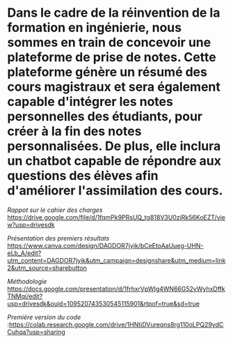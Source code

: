 # Dans le cadre de la réinvention de la formation en ingénierie, nous sommes en train de concevoir une plateforme de prise de notes. Cette plateforme génère un résumé des cours magistraux et sera également capable d'intégrer les notes personnelles des étudiants, pour créer à la fin des notes personnalisées. De plus, elle inclura un chatbot capable de répondre aux questions des élèves afin d'améliorer l'assimilation des cours.

*Rappot sur le cahier des charges* https://drive.google.com/file/d/1fqmPk9PRsUQ_tg818V3U0ziRk56KoEZT/view?usp=drivesdk 

*Présentation des premiers résultats* https://www.canva.com/design/DAGDOR7jyik/bCeEtoAaUueg-UHN-eLb_A/edit?utm_content=DAGDOR7jyik&utm_campaign=designshare&utm_medium=link2&utm_source=sharebutton

*Méthodologie* https://docs.google.com/presentation/d/1frhxrVpWIg4WN66G52yWyhxDffkTNMqi/edit?usp=drivesdk&ouid=109520743530545115901&rtpof=true&sd=true 

*Première version du code* :https://colab.research.google.com/drive/1HNtiDVureqns8rg110oLPQ29ydCCuhqa?usp=sharing
